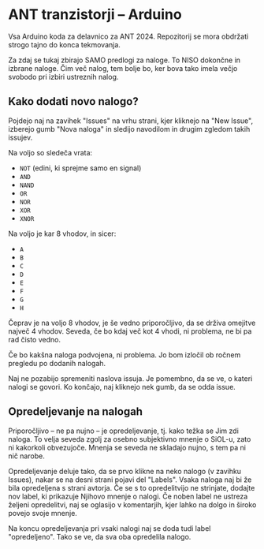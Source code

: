 # ANT tranzistorji – Arduino

Vsa Arduino koda za delavnico za ANT 2024. Repozitorij se mora obdržati strogo tajno do konca tekmovanja.

Za zdaj se tukaj zbirajo SAMO predlogi za naloge. To NISO dokončne in izbrane naloge. Čim več nalog, tem bolje bo, ker bova tako imela večjo svobodo pri izbiri ustreznih nalog.

## Kako dodati novo nalogo?

Pojdejo naj na zavihek "Issues" na vrhu strani, kjer kliknejo na "New Issue", izberejo gumb "Nova naloga" in sledijo navodilom in drugim zgledom takih issujev.

Na voljo so sledeča vrata:

- `NOT` (edini, ki sprejme samo en signal)
- `AND`
- `NAND`
- `OR`
- `NOR`
- `XOR`
- `XNOR`

Na voljo je kar 8 vhodov, in sicer:

- `A`
- `B`
- `C`
- `D`
- `E`
- `F`
- `G`
- `H`

Čeprav je na voljo 8 vhodov, je še vedno priporočljivo, da se drživa omejitve največ 4 vhodov. Seveda, če bo kdaj več kot 4 vhodi, ni problema, ne bi pa rad čisto vedno.

Če bo kakšna naloga podvojena, ni problema. Jo bom izločil ob ročnem pregledu po dodanih nalogah.

Naj ne pozabijo spremeniti naslova issuja. Je pomembno, da se ve, o kateri nalogi se govori. Ko končajo, naj kliknejo nek gumb, da se odda issue.

## Opredeljevanje na nalogah

Priporočljivo – ne pa nujno – je opredeljevanje, tj. kako težka se Jim zdi naloga. To velja seveda zgolj za osebno subjektivno mnenje o SiOL-u, zato ni kakorkoli obvezujoče. Mnenja se seveda ne skladajo nujno, s tem pa ni nič narobe.

Opredeljevanje deluje tako, da se prvo klikne na neko nalogo (v zavihku Issues), nakar se na desni strani pojavi del "Labels". Vsaka naloga naj bi že bila opredeljena s strani avtorja. Če se s to opredelitvijo ne strinjate, dodajte nov label, ki prikazuje Njihovo mnenje o nalogi. Če noben label ne ustreza željeni opredelitvi, naj se oglasijo v komentarjih, kjer lahko na dolgo in široko povejo svoje mnenje.

Na koncu opredeljevanja pri vsaki nalogi naj se doda tudi label "opredeljeno". Tako se ve, da sva oba opredelila nalogo.
